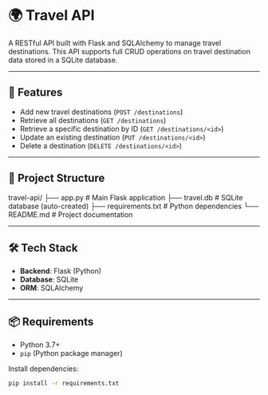 # 🌍 Travel API

A RESTful API built with Flask and SQLAlchemy to manage travel destinations. This API supports full CRUD operations on travel destination data stored in a SQLite database.

---

## 🚀 Features

- Add new travel destinations (`POST /destinations`)
- Retrieve all destinations (`GET /destinations`)
- Retrieve a specific destination by ID (`GET /destinations/<id>`)
- Update an existing destination (`PUT /destinations/<id>`)
- Delete a destination (`DELETE /destinations/<id>`)

---

## 📁 Project Structure

travel-api/
├── app.py                # Main Flask application
├── travel.db             # SQLite database (auto-created)
├── requirements.txt      # Python dependencies
└── README.md             # Project documentation

---

## 🛠️ Tech Stack

- **Backend**: Flask (Python)
- **Database**: SQLite
- **ORM**: SQLAlchemy

---

## 📦 Requirements

- Python 3.7+
- `pip` (Python package manager)

Install dependencies:

```bash
pip install -r requirements.txt
